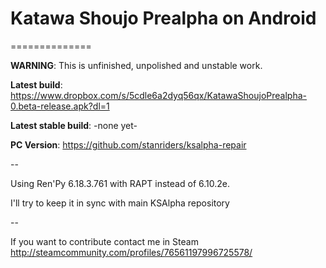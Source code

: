 # Katawa Shoujo Prealpha on Android
==============

**WARNING**: This is unfinished, unpolished and unstable work.

**Latest build**: https://www.dropbox.com/s/5cdle6a2dyq56qx/KatawaShoujoPrealpha-0.beta-release.apk?dl=1

**Latest stable build**: -none yet-

**PC Version**: https://github.com/stanriders/ksalpha-repair

--

Using Ren'Py 6.18.3.761 with RAPT instead of 6.10.2e.

I'll try to keep it in sync with main KSAlpha repository

--

If you want to contribute contact me in Steam http://steamcommunity.com/profiles/76561197996725578/
